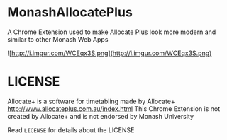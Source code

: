 # MonashAllocatePlus
A Chrome Extension used to make Allocate Plus look more modern and similar to other Monash Web Apps

![http://i.imgur.com/WCEqx3S.png](http://i.imgur.com/WCEqx3S.png)

# LICENSE
Allocate+ is a software for timetabling made by Allocate+ http://www.allocateplus.com.au/index.html
This Chrome Extension is not created by Allocate+ and is not endorsed by Monash University

Read `LICENSE` for details about the LICENSE
